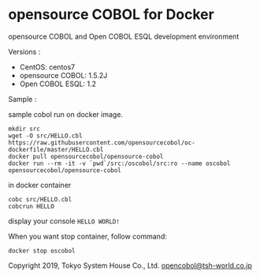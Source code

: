 # opensource COBOL for Docker

opensource COBOL and Open COBOL ESQL development environment

Versions :
- CentOS: centos7
- opensource COBOL: 1.5.2J
- Open COBOL ESQL: 1.2

Sample :

sample cobol run on docker image.

```
mkdir src
wget -O src/HELLO.cbl https://raw.githubusercontent.com/opensourcecobol/oc-dockerfile/master/HELLO.cbl
docker pull opensourcecobol/opensource-cobol
docker run --rm -it -v `pwd`/src:/oscobol/src:ro --name oscobol opensourcecobol/opensource-cobol
```

in docker container

```
cobc src/HELLO.cbl
cobcrun HELLO
```

display your console `HELLO WORLD!`

When you want stop container, follow command:

```
docker stop oscobol
```

Copyright 2019, Tokyo System House Co., Ltd. <opencobol@tsh-world.co.jp>
